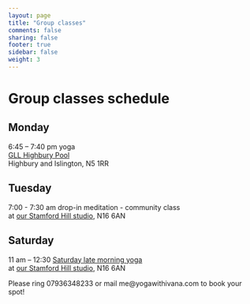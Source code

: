 ```yaml
---
layout: page
title: "Group classes"
comments: false
sharing: false
footer: true
sidebar: false
weight: 3
---
```


<h1>Group classes schedule</h1>

<h2>Monday</h2>

<p>6:45 – 7:40 pm yoga<br/><a href="http://www.better.org.uk/leisure/highbury#/">
GLL Highbury Pool</a><br/>
Highbury and Islington, N5 1RR</p>

<h2>Tuesday</h2>

<p>7:00 - 7:30 am drop-in meditation - community class</br>
at <a href="https://www.google.com/maps/place/Yoga+with+Ivana/@51.57656,-0.061476,17z/data=!3m1!4b1!4m2!3m1!1s0x48761c47a16c9833:0x63290ee9190cbacb?hl=en-GB">
our Stamford Hill studio</a>, N16 6AN</p> 

<h2>Saturday</h2>

<p>11 am – 12:30 <a href="http://www.yogawithivana.com/yoga-mindfulness-stamford-hill-tottenham/">Saturday late morning yoga</a><br/>
at <a href="https://www.google.com/maps/place/Yoga+with+Ivana/@51.57656,-0.061476,17z/data=!3m1!4b1!4m2!3m1!1s0x48761c47a16c9833:0x63290ee9190cbacb?hl=en-GB">
our Stamford Hill studio</a>, N16 6AN</p> 


<p>Please ring 07936348233 or mail me@yogawithivana.com to book your spot!</p>

